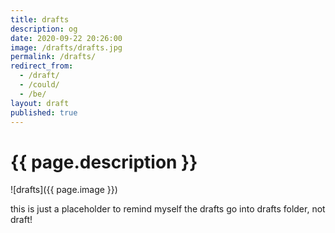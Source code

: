 ```yaml
---
title: drafts
description: og
date: 2020-09-22 20:26:00
image: /drafts/drafts.jpg
permalink: /drafts/
redirect_from:
  - /draft/
  - /could/
  - /be/
layout: draft
published: true
---
```


# {{ page.description }}

![drafts]({{ page.image }})

this is just a placeholder to remind myself the drafts go into drafts folder, not draft!
